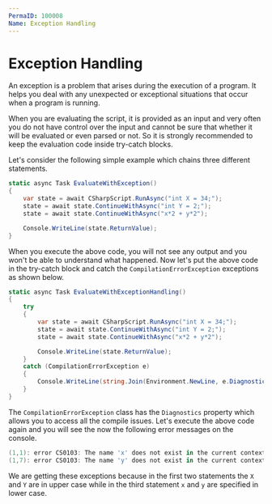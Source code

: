 ```yaml
---
PermaID: 100008
Name: Exception Handling
---
```


# Exception Handling

An exception is a problem that arises during the execution of a program. It helps you deal with any unexpected or exceptional situations that occur when a program is running.

When you are evaluating the script, it is provided as an input and very often you do not have control over the input and cannot be sure that whether it will be evaluated or even parsed or not. So it is strongly recommended to keep the evaluation code inside try-catch blocks.

Let's consider the following simple example which chains three different statements.

```csharp
static async Task EvaluateWithException()
{
    var state = await CSharpScript.RunAsync("int X = 34;");
    state = await state.ContinueWithAsync("int Y = 2;");
    state = await state.ContinueWithAsync("x*2 + y*2");

    Console.WriteLine(state.ReturnValue);
}
```

When you execute the above code, you will not see any output and you won't be able to understand what happened. Now let's put the above code in the try-catch block and catch the `CompilationErrorException` exceptions as shown below.

```csharp
static async Task EvaluateWithExceptionHandling()
{
    try
    {
        var state = await CSharpScript.RunAsync("int X = 34;");
        state = await state.ContinueWithAsync("int Y = 2;");
        state = await state.ContinueWithAsync("x*2 + y*2");

        Console.WriteLine(state.ReturnValue);
    }
    catch (CompilationErrorException e)
    {
        Console.WriteLine(string.Join(Environment.NewLine, e.Diagnostics));
    }
}
``` 

The `CompilationErrorException` class has the `Diagnostics` property which allows you to access all the compile issues. Let's execute the above code again and you will see the now the following error messages on the console.

```csharp
(1,1): error CS0103: The name 'x' does not exist in the current context
(1,7): error CS0103: The name 'y' does not exist in the current context
```

We are getting these exceptions because in the first two statements the `X` and `Y` are in upper case while in the third statement `x` and `y` are specified in lower case.
